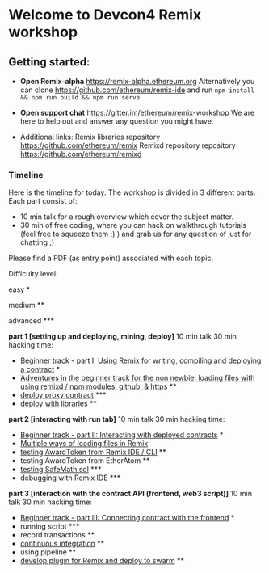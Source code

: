 # Welcome to Devcon4 Remix workshop

## Getting started:

 - **Open Remix-alpha**
https://remix-alpha.ethereum.org
Alternatively you can clone https://github.com/ethereum/remix-ide and run `npm install && npm run build && npm run serve`

 - **Open support chat**
https://gitter.im/ethereum/remix-workshop
We are here to help out and answer any question you might have.

 - Additional links:
Remix libraries repository https://github.com/ethereum/remix
Remixd repository repository https://github.com/ethereum/remixd

### Timeline

Here is the timeline for today. The workshop is divided in 3 different parts. 
Each part consist of:
  - 10 min talk for a rough overview which cover the subject matter.
  - 30 min of free coding, where you can hack on walkthrough tutorials (feel free to squeeze them ;) ) and grab us for any question of just for chatting ;)

Please find a PDF (as entry point) associated with each topic.

Difficulty level:

easy *

medium ** 

advanced ***

**part 1 [setting up and deploying, mining, deploy]**
  10 min talk
  30 min hacking time:
- [Beginner track - part I: Using Remix for writing, compiling and deploying a contract](https://github.com/ethereum/remix-workshops/blob/master/basicDeployment/part1/remix-basic-all-in-gist_part1.pdf) *
- [Adventures in the beginner track for the non newbie: loading files with using remixd / npm modules, github, & https](https://github.com/ethereum/remix-workshops/tree/master/loading_via_npm_github_plugin) **
- [deploy proxy contract](https://github.com/ethereum/remix-workshops/tree/master/proxyContractAwardToken) *** 
- [deploy with libraries](https://github.com/ethereum/remix-workshops/tree/master/deployWithLibraries) **
  
**part 2 [interacting with run tab]**
  10 min talk
  30 min hacking time:
- [Beginner track - part II: Interacting with deployed contracts](https://github.com/ethereum/remix-workshops/blob/master/basicDeployment/part2/remix-basic-all-in-gist_part2.pdf) *
- [Multiple ways of loading files in Remix](https://github.com/ethereum/remix-workshops/tree/master/loading_via_npm_github_plugin)
- [testing AwardToken from Remix IDE / CLI](https://github.com/ethereum/remix-workshops/tree/master/unitTesting) **
- testing AwardToken from EtherAtom **
- [testing SafeMath.sol](https://github.com/ethereum/remix-workshops/tree/master/unitTesting/SafeMath) ***
- debugging with Remix IDE ***
   
**part 3 [interaction with the contract API (frontend, web3 script)]**
  10 min talk
  30 min hacking time:
- [Beginner track - part III: Connecting contract with the frontend](https://github.com/ethereum/remix-workshops/blob/master/basicDeployment/part3/remix-basic-all-in-gist_part3.pdf) *
- running script ***
- record transactions **
- [continuous integration](https://github.com/ethereum/remix-workshops/tree/master/continuousIntegration) **
- using pipeline **
- [develop plugin for Remix and deploy to swarm](https://github.com/ethereum/remix-workshops/tree/master/simplePlugin) **
   
